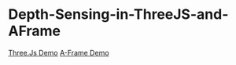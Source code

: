 # Depth-Sensing-in-ThreeJS-and-AFrame


<a href="https://pointc.glitch.me/threejs.html">Three.Js Demo</a>
<a href="https://pointc.glitch.me/aframe.html">A-Frame Demo</a>
